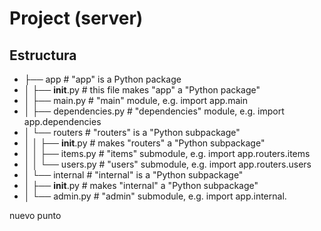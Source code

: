 # Project (server)
## Estructura
- ├── app                  # "app" is a Python package
- │   ├── __init__.py      # this file makes "app" a "Python package"
- │   ├── main.py          # "main" module, e.g. import app.main
- │   ├── dependencies.py  # "dependencies" module, e.g. import app.dependencies
- │   └── routers          # "routers" is a "Python subpackage"
- │   │   ├── __init__.py  # makes "routers" a "Python subpackage"
- │   │   ├── items.py     # "items" submodule, e.g. import app.routers.items
- │   │   └── users.py     # "users" submodule, e.g. import app.routers.users
- │   └── internal         # "internal" is a "Python subpackage"
- │       ├── __init__.py  # makes "internal" a "Python subpackage"
- │       └── admin.py     # "admin" submodule, e.g. import app.internal.

nuevo punto